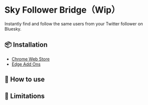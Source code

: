 # Sky Follower Bridge（Wip）

Instantly find and follow the same users from your Twitter follower on Bluesky.

## 📦 Installation
- [Chrome Web Store]()
- [Edge Add Ons]()

## 🚀 How to use

## 🚨 Limitations
